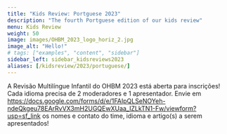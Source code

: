 ```yaml
---
title: "Kids Review: Portguese 2023"
description: "The fourth Portguese edition of our kids review"
menu: Kids Review
weight: 50
image: images/OHBM_2023_logo_horiz_2.jpg
image_alt: "Hello!"
# tags: ["examples", "content", "sidebar"]
sidebar_left: sidebar_kidsreviews2023
aliases: [/kidsreview/2023/portuguese/]
---
```


A Revisão Multilíngue Infantil do OHBM 2023 está aberta para inscrições! Cada idioma precisa de 2 moderadores e 1 apresentador. Envie em https://docs.google.com/forms/d/e/1FAIpQLSeNOYeh-ndeQkgeu78EArRvVX3mH2UGQEwXUaa_IZLkTN1-Fw/viewform?usp=sf_link  os nomes e contato do time, idioma e artigo(s) a serem apresentados!

<!-- ### Title for this edition
Written recap to this edition -->
